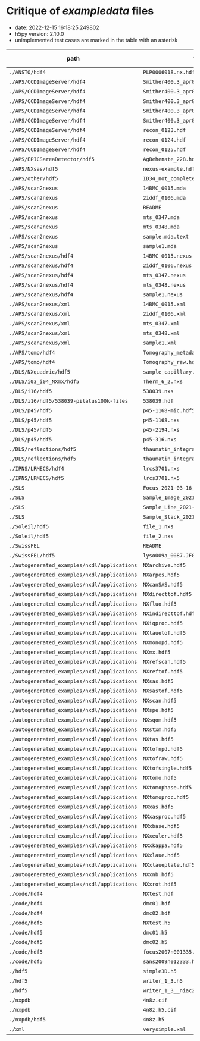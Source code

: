 # Critique of *exampledata* files

* date: 2022-12-15 16:18:25.249802
* h5py version: 2.10.0
* unimplemented test cases are marked in the table with an asterisk

| path                                         | file                                   | File Type    | NXentry Count | Application Def's  |
| -------------------------------------------- | -------------------------------------- | ------------ | ------------- | ------------------ |
| `./ANSTO/hdf4`                               | `PLP0006018.nx.hdf`                    | HDF5         | 1             | None found         |
| `./APS/CCDImageServer/hdf4`                  | `Smither400.3_apr0300051.hdf`          | HDF4         | *             | *                  |
| `./APS/CCDImageServer/hdf4`                  | `Smither400.3_apr0300052.hdf`          | HDF4         | *             | *                  |
| `./APS/CCDImageServer/hdf4`                  | `Smither400.3_apr0300053.hdf`          | HDF4         | *             | *                  |
| `./APS/CCDImageServer/hdf4`                  | `Smither400.3_apr0300054.hdf`          | HDF4         | *             | *                  |
| `./APS/CCDImageServer/hdf4`                  | `Smither400.3_apr0300055.hdf`          | HDF4         | *             | *                  |
| `./APS/CCDImageServer/hdf4`                  | `recon_0123.hdf`                       | HDF4         | *             | *                  |
| `./APS/CCDImageServer/hdf4`                  | `recon_0124.hdf`                       | HDF4         | *             | *                  |
| `./APS/CCDImageServer/hdf4`                  | `recon_0125.hdf`                       | HDF4         | *             | *                  |
| `./APS/EPICSareaDetector/hdf5`               | `AgBehenate_228.hdf5`                  | HDF5         | 1             | NXsas              |
| `./APS/NXsas/hdf5`                           | `nexus-example.hdf5`                   | HDF5         | 1             | NXsas              |
| `./APS/other/hdf5`                           | `ID34_not_complete.h5`                 | HDF5         | 1             | None found         |
| `./APS/scan2nexus`                           | `14BMC_0015.mda`                       | unrecognised | -             | -                  |
| `./APS/scan2nexus`                           | `2iddf_0106.mda`                       | unrecognised | -             | -                  |
| `./APS/scan2nexus`                           | `README`                               | unrecognised | -             | -                  |
| `./APS/scan2nexus`                           | `mts_0347.mda`                         | unrecognised | -             | -                  |
| `./APS/scan2nexus`                           | `mts_0348.mda`                         | unrecognised | -             | -                  |
| `./APS/scan2nexus`                           | `sample.mda.text`                      | unrecognised | -             | -                  |
| `./APS/scan2nexus`                           | `sample1.mda`                          | unrecognised | -             | -                  |
| `./APS/scan2nexus/hdf4`                      | `14BMC_0015.nexus`                     | HDF4         | *             | *                  |
| `./APS/scan2nexus/hdf4`                      | `2iddf_0106.nexus`                     | unrecognised | -             | -                  |
| `./APS/scan2nexus/hdf4`                      | `mts_0347.nexus`                       | HDF4         | *             | *                  |
| `./APS/scan2nexus/hdf4`                      | `mts_0348.nexus`                       | HDF4         | *             | *                  |
| `./APS/scan2nexus/hdf4`                      | `sample1.nexus`                        | HDF4         | *             | *                  |
| `./APS/scan2nexus/xml`                       | `14BMC_0015.xml`                       | XML          | *             | *                  |
| `./APS/scan2nexus/xml`                       | `2iddf_0106.xml`                       | XML          | *             | *                  |
| `./APS/scan2nexus/xml`                       | `mts_0347.xml`                         | XML          | *             | *                  |
| `./APS/scan2nexus/xml`                       | `mts_0348.xml`                         | XML          | *             | *                  |
| `./APS/scan2nexus/xml`                       | `sample1.xml`                          | XML          | *             | *                  |
| `./APS/tomo/hdf4`                            | `Tomography_metadata.hdf`              | HDF4         | *             | *                  |
| `./APS/tomo/hdf4`                            | `Tomography_raw.hdf`                   | HDF4         | *             | *                  |
| `./DLS/NXquadric/hdf5`                       | `sample_capillary.nxs`                 | HDF5         | 1             | None found         |
| `./DLS/i03_i04_NXmx/hdf5`                    | `Therm_6_2.nxs`                        | HDF5         | 1             | NXmx               |
| `./DLS/i16/hdf5`                             | `538039.nxs`                           | HDF5         | 1             | NXmx               |
| `./DLS/i16/hdf5/538039-pilatus100k-files`    | `538039.hdf`                           | HDF5         | 1             | None found         |
| `./DLS/p45/hdf5`                             | `p45-1168-mic.hdf5`                    | HDF5         | 1             | None found         |
| `./DLS/p45/hdf5`                             | `p45-1168.nxs`                         | HDF5         | 1             | None found         |
| `./DLS/p45/hdf5`                             | `p45-2194.nxs`                         | HDF5         | 1             | None found         |
| `./DLS/p45/hdf5`                             | `p45-316.nxs`                          | HDF5         | 1             | None found         |
| `./DLS/reflections/hdf5`                     | `thaumatin_integrated.nxs`             | HDF5         | 1             | NXreflections,NXmx |
| `./DLS/reflections/hdf5`                     | `thaumatin_integrated_multisample.nxs` | HDF5         | 1             | NXreflections,NXmx |
| `./IPNS/LRMECS/hdf4`                         | `lrcs3701.nxs`                         | unrecognised | -             | -                  |
| `./IPNS/LRMECS/hdf5`                         | `lrcs3701.nx5`                         | HDF5         | 2             | None found         |
| `./SLS`                                      | `Focus_2021-03-16_051.hdf5`            | HDF5         | 1             | NXstxm             |
| `./SLS`                                      | `Sample_Image_2021-03-16_095.hdf5`     | HDF5         | 1             | NXstxm             |
| `./SLS`                                      | `Sample_Line_2021-03-16_096.hdf5`      | HDF5         | 1             | NXstxm             |
| `./SLS`                                      | `Sample_Stack_2021-03-16_128.hdf5`     | HDF5         | 1             | NXstxm             |
| `./Soleil/hdf5`                              | `file_1.nxs`                           | HDF5         | 1             | NXentry            |
| `./Soleil/hdf5`                              | `file_2.nxs`                           | HDF5         | 1             | NXentry            |
| `./SwissFEL`                                 | `README`                               | unrecognised | -             | -                  |
| `./SwissFEL/hdf5`                            | `lyso009a_0087.JF07T32V01_master.h5`   | HDF5         | 1             | NXmx               |
| `./autogenerated_examples/nxdl/applications` | `NXarchive.hdf5`                       | HDF5         | 1             | NXarchive          |
| `./autogenerated_examples/nxdl/applications` | `NXarpes.hdf5`                         | HDF5         | 1             | NXarpes            |
| `./autogenerated_examples/nxdl/applications` | `NXcanSAS.hdf5`                        | HDF5         | 1             | NXcanSAS           |
| `./autogenerated_examples/nxdl/applications` | `NXdirecttof.hdf5`                     | HDF5         | 1             | NXtofraw           |
| `./autogenerated_examples/nxdl/applications` | `NXfluo.hdf5`                          | HDF5         | 1             | NXfluo             |
| `./autogenerated_examples/nxdl/applications` | `NXindirecttof.hdf5`                   | HDF5         | 1             | NXtofraw           |
| `./autogenerated_examples/nxdl/applications` | `NXiqproc.hdf5`                        | HDF5         | 1             | NXiqproc           |
| `./autogenerated_examples/nxdl/applications` | `NXlauetof.hdf5`                       | HDF5         | 1             | NXlauetof          |
| `./autogenerated_examples/nxdl/applications` | `NXmonopd.hdf5`                        | HDF5         | 1             | NXmonopd           |
| `./autogenerated_examples/nxdl/applications` | `NXmx.hdf5`                            | HDF5         | 1             | NXmx               |
| `./autogenerated_examples/nxdl/applications` | `NXrefscan.hdf5`                       | HDF5         | 1             | NXrefscan          |
| `./autogenerated_examples/nxdl/applications` | `NXreftof.hdf5`                        | HDF5         | 1             | NXreftof           |
| `./autogenerated_examples/nxdl/applications` | `NXsas.hdf5`                           | HDF5         | 1             | NXsas              |
| `./autogenerated_examples/nxdl/applications` | `NXsastof.hdf5`                        | HDF5         | 1             | NXsastof           |
| `./autogenerated_examples/nxdl/applications` | `NXscan.hdf5`                          | HDF5         | 1             | NXscan             |
| `./autogenerated_examples/nxdl/applications` | `NXspe.hdf5`                           | HDF5         | 1             | NXspe              |
| `./autogenerated_examples/nxdl/applications` | `NXsqom.hdf5`                          | HDF5         | 1             | NXsqom             |
| `./autogenerated_examples/nxdl/applications` | `NXstxm.hdf5`                          | HDF5         | 1             | NXstxm             |
| `./autogenerated_examples/nxdl/applications` | `NXtas.hdf5`                           | HDF5         | 1             | NXtas              |
| `./autogenerated_examples/nxdl/applications` | `NXtofnpd.hdf5`                        | HDF5         | 1             | NXtofnpd           |
| `./autogenerated_examples/nxdl/applications` | `NXtofraw.hdf5`                        | HDF5         | 1             | NXtofraw           |
| `./autogenerated_examples/nxdl/applications` | `NXtofsingle.hdf5`                     | HDF5         | 1             | NXtofsingle        |
| `./autogenerated_examples/nxdl/applications` | `NXtomo.hdf5`                          | HDF5         | 1             | NXtomo             |
| `./autogenerated_examples/nxdl/applications` | `NXtomophase.hdf5`                     | HDF5         | 1             | NXtomophase        |
| `./autogenerated_examples/nxdl/applications` | `NXtomoproc.hdf5`                      | HDF5         | 1             | NXtomoproc         |
| `./autogenerated_examples/nxdl/applications` | `NXxas.hdf5`                           | HDF5         | 1             | NXxas              |
| `./autogenerated_examples/nxdl/applications` | `NXxasproc.hdf5`                       | HDF5         | 1             | NXxasproc          |
| `./autogenerated_examples/nxdl/applications` | `NXxbase.hdf5`                         | HDF5         | 1             | NXxbase            |
| `./autogenerated_examples/nxdl/applications` | `NXxeuler.hdf5`                        | HDF5         | 1             | NXxbase            |
| `./autogenerated_examples/nxdl/applications` | `NXxkappa.hdf5`                        | HDF5         | 1             | NXxbase            |
| `./autogenerated_examples/nxdl/applications` | `NXxlaue.hdf5`                         | HDF5         | 1             | NXxbase            |
| `./autogenerated_examples/nxdl/applications` | `NXxlaueplate.hdf5`                    | HDF5         | 1             | NXxbase            |
| `./autogenerated_examples/nxdl/applications` | `NXxnb.hdf5`                           | HDF5         | 1             | NXxbase            |
| `./autogenerated_examples/nxdl/applications` | `NXxrot.hdf5`                          | HDF5         | 1             | NXxbase            |
| `./code/hdf4`                                | `NXtest.hdf`                           | HDF4         | *             | *                  |
| `./code/hdf4`                                | `dmc01.hdf`                            | HDF4         | *             | *                  |
| `./code/hdf4`                                | `dmc02.hdf`                            | HDF4         | *             | *                  |
| `./code/hdf5`                                | `NXtest.h5`                            | HDF5         | 2             | None found         |
| `./code/hdf5`                                | `dmc01.h5`                             | HDF5         | 1             | None found         |
| `./code/hdf5`                                | `dmc02.h5`                             | HDF5         | 1             | None found         |
| `./code/hdf5`                                | `focus2007n001335.hdf`                 | HDF5         | 1             | None found         |
| `./code/hdf5`                                | `sans2009n012333.hdf`                  | HDF5         | 1             | None found         |
| `./hdf5`                                     | `simple3D.h5`                          | HDF5         | 1             | None found         |
| `./hdf5`                                     | `writer_1_3.h5`                        | HDF5         | 1             | None found         |
| `./hdf5`                                     | `writer_1_3__niac2014.h5`              | HDF5         | 1             | None found         |
| `./nxpdb`                                    | `4n8z.cif`                             | unrecognised | -             | -                  |
| `./nxpdb`                                    | `4n8z.h5.cif`                          | unrecognised | -             | -                  |
| `./nxpdb/hdf5`                               | `4n8z.h5`                              | HDF5         | 1             | None found         |
| `./xml`                                      | `verysimple.xml`                       | XML          | *             | *                  |

